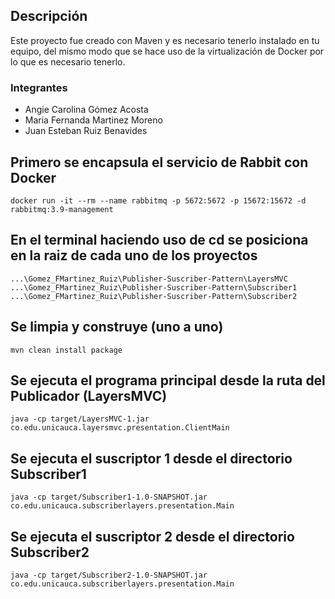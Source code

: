## Descripción
Este proyecto fue creado con Maven y es necesario tenerlo instalado en tu equipo, del mismo modo que se hace uso de la virtualización de Docker por lo que es necesario tenerlo.

### Integrantes 

- Angie Carolina Gómez Acosta
- Maria Fernanda Martinez Moreno
- Juan Esteban Ruiz Benavides

## Primero se encapsula el servicio de Rabbit con Docker 
```
docker run -it --rm --name rabbitmq -p 5672:5672 -p 15672:15672 -d rabbitmq:3.9-management
```
## En el terminal haciendo uso de cd se posiciona en la raiz de cada uno de los proyectos
```
...\Gomez_FMartinez_Ruiz\Publisher-Suscriber-Pattern\LayersMVC
...\Gomez_FMartinez_Ruiz\Publisher-Suscriber-Pattern\Subscriber1
...\Gomez_FMartinez_Ruiz\Publisher-Suscriber-Pattern\Subscriber2
```
## Se limpia y construye (uno a uno)
```
mvn clean install package 
```
## Se ejecuta el programa principal desde la ruta del Publicador (LayersMVC)
```
java -cp target/LayersMVC-1.jar co.edu.unicauca.layersmvc.presentation.ClientMain
```

## Se ejecuta el suscriptor 1 desde el directorio Subscriber1
```
java -cp target/Subscriber1-1.0-SNAPSHOT.jar co.edu.unicauca.subscriberlayers.presentation.Main
```

## Se ejecuta el suscriptor 2 desde el directorio Subscriber2
```
java -cp target/Subscriber2-1.0-SNAPSHOT.jar co.edu.unicauca.subscriberlayers.presentation.Main
```